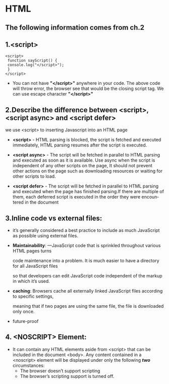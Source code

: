# HTML

## The following information comes from ch.2

## 1.&lt;script&gt;

```text
<script>
 function sayScript() {
 console.log("</script>");
 }
</script>
```

* You can not have  **"&lt;/script&gt;"**  anywhere in your code. The above code will throw error, the browser see that would be the closing script tag. We can use escape character  **"&lt;\/script&gt;"**



## 2.Describe the difference between &lt;script&gt;, &lt;script async&gt; and &lt;script defer&gt;

we use &lt;script&gt; to inserting Javascript into an HTML page 

* **&lt;script&gt;** - HTML parsing is blocked, the script is fetched and executed immediately, HTML parsing resumes after the script is executed.
* 
  **&lt;script async&gt;** - The script will be fetched in parallel to HTML parsing and executed as soon as it is available. Use async when the script is independent of any other scripts on the page, It  should not prevent other actions on the page such as downloading resources or   waiting for other scripts to load.

* 
  **&lt;script defer&gt;** - The script will be fetched in parallel to HTML parsing and executed when the page has finished parsing.If there are multiple of them, each deferred script is executed in the order they were encoun­tered in the document

## 3.Inline code vs external files:

*  it’s generally considered a best    practice to include as much JavaScript as possible using external files.
* **Maintainability**: —JavaScript code that is sprinkled throughout various HTML pages turns

  code maintenance into a problem. It is much easier to have a directory for all JavaScript files

  so that developers can edit JavaScript code independent of the markup in which it’s used.

* **caching**: Browsers cache all externally linked JavaScript files according to specific settings,

  meaning that if two pages are using the same file, the file is downloaded only once.

* future-proof

## 4. &lt;NOSCRIPT&gt; Element:

* It can contain any HTML elements aside from &lt;script&gt; that can be included in the document &lt;body&gt;. Any content contained in a &lt;noscript&gt; element will be displayed   under only the following _**two**_ circumstances:
  * The browser doesn’t support scripting
  * The browser’s scripting support is turned off.



##  







